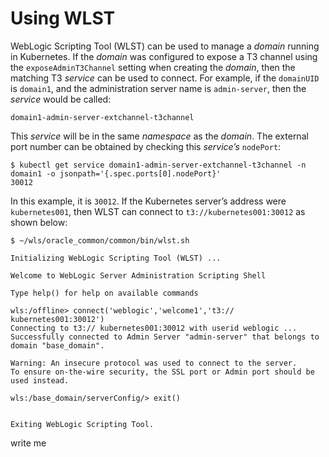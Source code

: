 # Using WLST

WebLogic Scripting Tool (WLST) can be used to manage a *domain* running in Kubernetes.  If the *domain* was configured to expose a T3 channel using the `exposeAdminT3Channel` setting when creating the *domain*, then the matching T3 *service* can be used to connect.  For example, if the `domainUID` is `domain1`, and the administration server name is `admin-server`, then the *service* would be called:

```
domain1-admin-server-extchannel-t3channel  
```

This *service* will be in the same *namespace* as the *domain*.  The external port number can be obtained by checking this *service’s* `nodePort`:

```
$ kubectl get service domain1-admin-server-extchannel-t3channel -n domain1 -o jsonpath='{.spec.ports[0].nodePort}'
30012
```

In this example, it is `30012`.  If the Kubernetes server’s address were `kubernetes001`, then WLST can connect to `t3://kubernetes001:30012` as shown below:

```
$ ~/wls/oracle_common/common/bin/wlst.sh

Initializing WebLogic Scripting Tool (WLST) ...

Welcome to WebLogic Server Administration Scripting Shell

Type help() for help on available commands

wls:/offline> connect('weblogic','welcome1','t3:// kubernetes001:30012')
Connecting to t3:// kubernetes001:30012 with userid weblogic ...
Successfully connected to Admin Server "admin-server" that belongs to domain "base_domain".

Warning: An insecure protocol was used to connect to the server.
To ensure on-the-wire security, the SSL port or Admin port should be used instead.

wls:/base_domain/serverConfig/> exit()


Exiting WebLogic Scripting Tool.
```

write me
